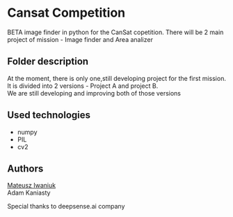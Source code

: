 # Cansat Competition
BETA image finder in python for the CanSat copetition.
There will be 2 main project of mission - Image finder and Area analizer

## Folder description

At the moment, there is only one,still developing project for the first mission.\
It is divided into 2 versions - Project A and project B.\
We are still developing and improving both of those versions

## Used technologies
- numpy
- PIL
- cv2

## Authors
[Mateusz Iwaniuk](https://github.com/Iwaniukooo11) <br/>
Adam Kaniasty  

Special thanks to deepsense.ai company


